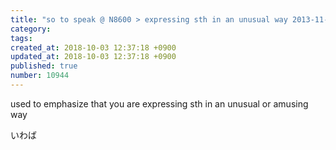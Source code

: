 ```yaml
---
title: "so to speak @ N8600 > expressing sth in an unusual way 2013-11-16"
category: 
tags: 
created_at: 2018-10-03 12:37:18 +0900
updated_at: 2018-10-03 12:37:18 +0900
published: true
number: 10944
---
```


used to emphasize that you are expressing sth in an unusual or amusing way

いわば
